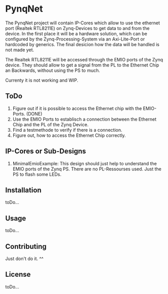 # PynqNet

The PynqNet project will contain IP-Cores which allow to use the ethernet port (Realtek RTL8211E) on Zynq-Devices to get data to
and from the device. In the first place it will be a hardware solution, which can be configured by the Zynq-Processing-System via 
an Axi-Lite-Port or hardcoded by generics. The final desicion how the data will be handled is not made yet.

The Realtek RTL8211E will be accessed through the EMIO ports of the Zynq device. They should allow to get a signal from the PL to the 
Ethernet Chip an Backwards, without using the PS to much.  

Currenty it is not working and WIP.

## ToDo

1. Figure out if it is possible to access the Ethernet chip with the EMIO-Ports. (DONE)
2. Use the EMIO Ports to establisch a connection between the Ethernet Chip and the PL of the Zynq Device. 
3. Find a testmethode to verify if there is a connection. 
4. Figure out, how to access the Ethernet Chip correctly.

## IP-Cores or Sub-Designs

1. MinimalEmioExample: This design should just help to understand the EMIO ports of the Zynq PS. There are no PL-Ressourses used. 
Just the PS to flash some LEDs.

## Installation

toDo...

## Usage

toDo...

## Contributing

Just don't do it. ^^

## License
toDo...
